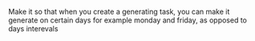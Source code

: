 Make it so that when you create a generating task, you can make it generate on certain days for example monday and
friday, as opposed to days interevals